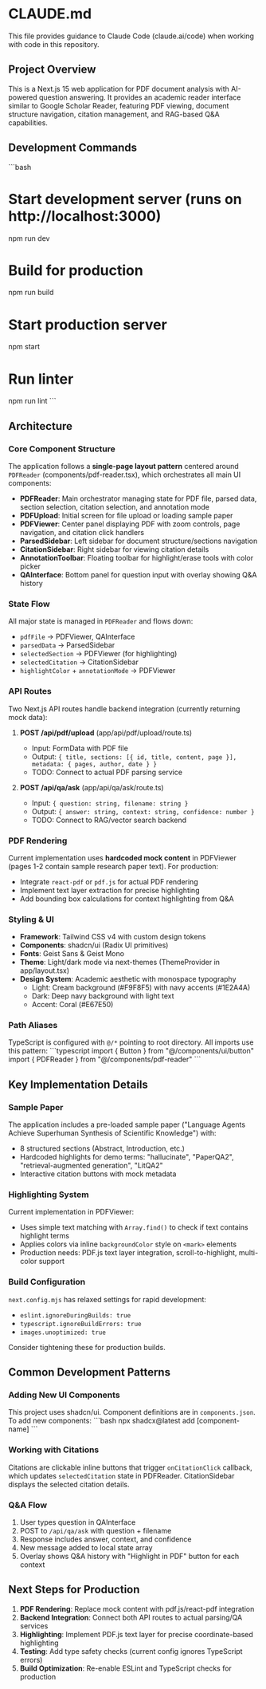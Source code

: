 # CLAUDE.md

This file provides guidance to Claude Code (claude.ai/code) when working with code in this repository.

## Project Overview

This is a Next.js 15 web application for PDF document analysis with AI-powered question answering. It provides an academic reader interface similar to Google Scholar Reader, featuring PDF viewing, document structure navigation, citation management, and RAG-based Q&A capabilities.

## Development Commands

\`\`\`bash
# Start development server (runs on http://localhost:3000)
npm run dev

# Build for production
npm run build

# Start production server
npm start

# Run linter
npm run lint
\`\`\`

## Architecture

### Core Component Structure

The application follows a **single-page layout pattern** centered around `PDFReader` (components/pdf-reader.tsx), which orchestrates all main UI components:

- **PDFReader**: Main orchestrator managing state for PDF file, parsed data, section selection, citation selection, and annotation mode
- **PDFUpload**: Initial screen for file upload or loading sample paper
- **PDFViewer**: Center panel displaying PDF with zoom controls, page navigation, and citation click handlers
- **ParsedSidebar**: Left sidebar for document structure/sections navigation
- **CitationSidebar**: Right sidebar for viewing citation details
- **AnnotationToolbar**: Floating toolbar for highlight/erase tools with color picker
- **QAInterface**: Bottom panel for question input with overlay showing Q&A history

### State Flow

All major state is managed in `PDFReader` and flows down:
- `pdfFile` → PDFViewer, QAInterface
- `parsedData` → ParsedSidebar
- `selectedSection` → PDFViewer (for highlighting)
- `selectedCitation` → CitationSidebar
- `highlightColor` + `annotationMode` → PDFViewer

### API Routes

Two Next.js API routes handle backend integration (currently returning mock data):

1. **POST /api/pdf/upload** (app/api/pdf/upload/route.ts)
   - Input: FormData with PDF file
   - Output: `{ title, sections: [{ id, title, content, page }], metadata: { pages, author, date } }`
   - TODO: Connect to actual PDF parsing service

2. **POST /api/qa/ask** (app/api/qa/ask/route.ts)
   - Input: `{ question: string, filename: string }`
   - Output: `{ answer: string, context: string, confidence: number }`
   - TODO: Connect to RAG/vector search backend

### PDF Rendering

Current implementation uses **hardcoded mock content** in PDFViewer (pages 1-2 contain sample research paper text). For production:
- Integrate `react-pdf` or `pdf.js` for actual PDF rendering
- Implement text layer extraction for precise highlighting
- Add bounding box calculations for context highlighting from Q&A

### Styling & UI

- **Framework**: Tailwind CSS v4 with custom design tokens
- **Components**: shadcn/ui (Radix UI primitives)
- **Fonts**: Geist Sans & Geist Mono
- **Theme**: Light/dark mode via next-themes (ThemeProvider in app/layout.tsx)
- **Design System**: Academic aesthetic with monospace typography
  - Light: Cream background (#F9F8F5) with navy accents (#1E2A4A)
  - Dark: Deep navy background with light text
  - Accent: Coral (#E67E50)

### Path Aliases

TypeScript is configured with `@/*` pointing to root directory. All imports use this pattern:
\`\`\`typescript
import { Button } from "@/components/ui/button"
import { PDFReader } from "@/components/pdf-reader"
\`\`\`

## Key Implementation Details

### Sample Paper

The application includes a pre-loaded sample paper ("Language Agents Achieve Superhuman Synthesis of Scientific Knowledge") with:
- 8 structured sections (Abstract, Introduction, etc.)
- Hardcoded highlights for demo terms: "hallucinate", "PaperQA2", "retrieval-augmented generation", "LitQA2"
- Interactive citation buttons with mock metadata

### Highlighting System

Current implementation in PDFViewer:
- Uses simple text matching with `Array.find()` to check if text contains highlight terms
- Applies colors via inline `backgroundColor` style on `<mark>` elements
- Production needs: PDF.js text layer integration, scroll-to-highlight, multi-color support

### Build Configuration

`next.config.mjs` has relaxed settings for rapid development:
- `eslint.ignoreDuringBuilds: true`
- `typescript.ignoreBuildErrors: true`
- `images.unoptimized: true`

Consider tightening these for production builds.

## Common Development Patterns

### Adding New UI Components

This project uses shadcn/ui. Component definitions are in `components.json`. To add new components:
\`\`\`bash
npx shadcx@latest add [component-name]
\`\`\`

### Working with Citations

Citations are clickable inline buttons that trigger `onCitationClick` callback, which updates `selectedCitation` state in PDFReader. CitationSidebar displays the selected citation details.

### Q&A Flow

1. User types question in QAInterface
2. POST to `/api/qa/ask` with question + filename
3. Response includes answer, context, and confidence
4. New message added to local state array
5. Overlay shows Q&A history with "Highlight in PDF" button for each context

## Next Steps for Production

1. **PDF Rendering**: Replace mock content with pdf.js/react-pdf integration
2. **Backend Integration**: Connect both API routes to actual parsing/QA services
3. **Highlighting**: Implement PDF.js text layer for precise coordinate-based highlighting
4. **Testing**: Add type safety checks (current config ignores TypeScript errors)
5. **Build Optimization**: Re-enable ESLint and TypeScript checks for production
